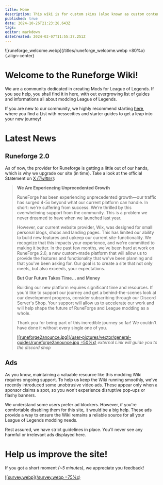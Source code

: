 ```yaml
---
title: Home
description: This wiki is for custom skins (also known as custom content) and provides a source of information across the League of Legends modding community.
published: true
date: 2024-10-26T21:23:28.643Z
tags: 
editor: markdown
dateCreated: 2024-02-07T11:55:37.251Z
---
```



![runeforge_welcome.webp](/titles/runeforge_welcome.webp =80%x){.align-center}

# **Welcome to the Runeforge Wiki!**

We are a community dedicated in creating Mods for League of Legends. If you see help, you shall find it in here, with out evergrowing list of guides and informations all about modding League of Legends. 

If you are new to our community, we highly recommend starting [here](/core-guides/get-started), where you find a List with nessecities and starter guides to get a leap into your new journey!


# Latest News

## Runeforge 2.0

As of now, the provider for Runeforge is getting a little out of our hands, which is why we upgrade our site (in time). Take a look at the official Statement on [X *(Twitter)*](https://x.com/RuneForgeio/status/1835693736396742896):

> **We Are Experiencing Unprecedented Growth**
> 
> RuneForge has been experiencing unprecedented growth—our traffic has surged 4-5x beyond what our current platform can handle. In short: we're suffering from success. We’re thrilled by this overwhelming support from the community. This is a problem we never dreamed to have when we launched last year.
> 
> However, our current website provider, Wix, was designed for small personal blogs, shops and landing pages. This has limited our ability to build new features and upkeep our current site-functionality. We recognize that this impacts your experience, and we're committed to making it better. In the past few months, we’ve been hard at work on RuneForge 2.0, a new custom-made platform that will allow us to provide the features and functionality that we've been planning and that you've been asking for. Our goal is to create a site that not only meets, but also exceeds, your expectations.
> 
> **But Our Future Takes Time... and Money**
> 
> Building our new platform requires significant time and resources. If you'd like to support our journey and get a behind-the-scenes look at our development progress, consider subscribing through our Discord Server's Shop. Your support will allow us to accelerate our work and will help shape the future of RuneForge and League modding as a whole.
> 
> Thank you for being part of this incredible journey so far! We couldn't have done it without every single one of you.
>
> [![runeforge2anounce.jpg](/user-pictures/vector/general-guides/runeforge2anounce.jpg =50%x)](https://discord.com/channels/1062123296725930074/shop)
> *external Link will guide you to the discord shop*


## Ads

As you know, maintaining a valuable resource like this modding Wiki requires ongoing support. To help us keep the Wiki running smoothly, we've recently introduced some unobtrusive video ads. These appear only when a sponsor claims a spot, so you won't experience disruptive pop-ups or flashy banners.

We understand some users prefer ad blockers. However, if you're comfortable disabling them for this site, it would be a big help.  These ads provide a way to ensure the Wiki remains a reliable source for all your League of Legends modding needs.

Rest assured, we have strict guidelines in place. You'll never see any harmful or irrelevant ads displayed here.


# Help us improve the site!

If you got a short moment *(~5 minutes)*, we appreciate you feedback!

[![survey.webp](/survey.webp =75%x)](https://forms.gle/jKzcJ6jPtbPmK69d7)



